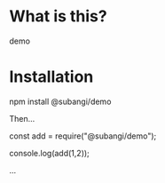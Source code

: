 

# What is this?
demo

# Installation

npm install @subangi/demo 

Then...

const add = require("@subangi/demo");

console.log(add(1,2));

...

